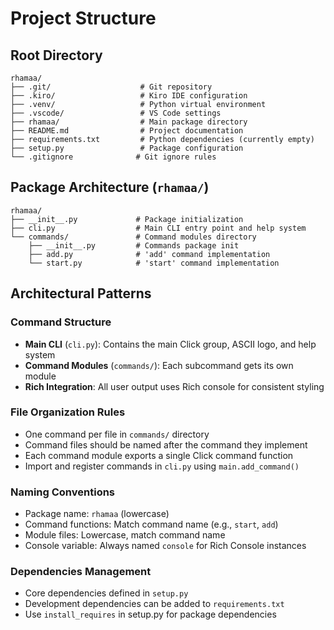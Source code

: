 # Project Structure

## Root Directory
```
rhamaa/
├── .git/                    # Git repository
├── .kiro/                   # Kiro IDE configuration
├── .venv/                   # Python virtual environment
├── .vscode/                 # VS Code settings
├── rhamaa/                  # Main package directory
├── README.md                # Project documentation
├── requirements.txt         # Python dependencies (currently empty)
├── setup.py                 # Package configuration
└── .gitignore              # Git ignore rules
```

## Package Architecture (`rhamaa/`)
```
rhamaa/
├── __init__.py             # Package initialization
├── cli.py                  # Main CLI entry point and help system
└── commands/               # Command modules directory
    ├── __init__.py         # Commands package init
    ├── add.py              # 'add' command implementation
    └── start.py            # 'start' command implementation
```

## Architectural Patterns

### Command Structure
- **Main CLI** (`cli.py`): Contains the main Click group, ASCII logo, and help system
- **Command Modules** (`commands/`): Each subcommand gets its own module
- **Rich Integration**: All user output uses Rich console for consistent styling

### File Organization Rules
- One command per file in `commands/` directory
- Command files should be named after the command they implement
- Each command module exports a single Click command function
- Import and register commands in `cli.py` using `main.add_command()`

### Naming Conventions
- Package name: `rhamaa` (lowercase)
- Command functions: Match command name (e.g., `start`, `add`)
- Module files: Lowercase, match command name
- Console variable: Always named `console` for Rich Console instances

### Dependencies Management
- Core dependencies defined in `setup.py`
- Development dependencies can be added to `requirements.txt`
- Use `install_requires` in setup.py for package dependencies